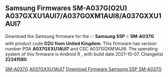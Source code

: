 <h2>Samsung Firmwares SM-A037G(O2U) A037GXXU1AUI7/A037GOXM1AUI8/A037GXXU1AUI7</h2>
Download the Samsung firmware for the ✅ <strong>Samsung SSP </strong> ⭐ <strong>SM-A037G</strong> with product code <strong>O2U</strong> <strong> from United Kingdom</strong>. This firmware has version number PDA <strong>A037GXXU1AUI7</strong> and CSC A037GOXM1AUI8. The operating system of this firmware is Android R , with build date 2021-10-07. Changelist <strong>22241580</strong>.


[SM-A037G](https://samfirm.shop/samsung/model/SM-A037G)
[A037GXXU1AUI7](https://samfirm.shop/samsung/pda/A037GXXU1AUI7)
[Download Firmware Samsung SSP SM-A037G](https://samfirm.shop/samsung/firmware/463250)
